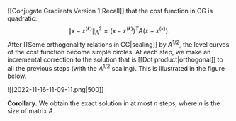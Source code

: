[[Conjugate Gradients Version 1|Recall]] that the cost function in CG is quadratic: 
$$
\| x - x^{(k)} \|_A^2 = (x-x^{(k)})^T A (x-x^{(k)}).
$$
After [[Some orthogonality relations in CG|scaling]] by $A^{1/2}$, the level curves of the cost function become simple circles. At each step, we make an incremental correction to the solution that is [[Dot product|orthogonal]] to all the previous steps (with the $A^{1/2}$ scaling). This is illustrated in the figure below.

![[2022-11-16-11-09-11.png|500]]

**Corollary.** We obtain the exact solution in at most $n$ steps, where $n$ is the size of matrix $A$.